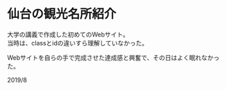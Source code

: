 # 仙台の観光名所紹介

大学の講義で作成した初めてのWebサイト。  
当時は、classとidの違いすら理解していなかった。

Webサイトを自らの手で完成させた達成感と興奮で、その日はよく眠れなかった。

2019/8
